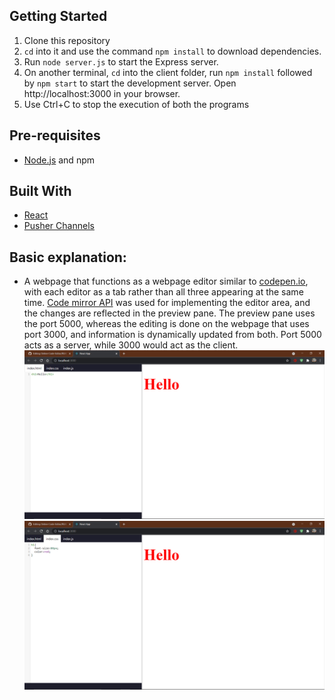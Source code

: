 ## Getting Started

1. Clone this repository 
2. `cd` into it and use the command `npm install` to download dependencies.
3. Run `node server.js` to start the Express server.
4. On another terminal, `cd` into the client folder, run `npm install` followed by `npm start` to start the development server. Open http://localhost:3000 in your browser.
5. Use Ctrl+C to stop the execution of both the programs

## Pre-requisites

- [Node.js](https://nodejs.org/en) and npm

## Built With

- [React](https://reactjs.org)
- [Pusher Channels](https://pusher.com/channels)

## Basic explanation:
* A webpage that functions as a webpage editor similar to [codepen.io](https://codepen.io/), with each editor as a tab rather than all three appearing at the same time. [Code mirror API](https://codemirror.net/) was used for implementing the editor area, and the changes are reflected in the preview pane. The preview pane uses the port 5000, whereas the editing is done on the webpage that uses port 3000, and information is dynamically updated from both. Port 5000 acts as a server, while 3000 would act as the client.
![alt text](https://github.com/nithesh-gurudaas/Online-Code-Editor/blob/main/Screenshot%20(252).png?raw=true)
![alt text](https://github.com/nithesh-gurudaas/Online-Code-Editor/blob/main/Screenshot%20(253).png?raw=true)

